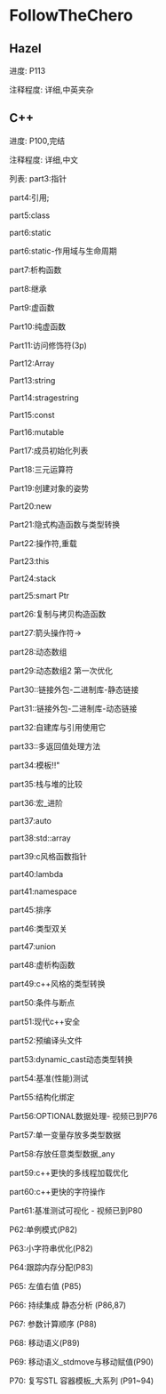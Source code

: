 # FollowTheChero

## Hazel
进度: P113

注释程度: 详细,中英夹杂

## C++
进度: P100,完结

注释程度: 详细,中文

列表:
part3:指针

part4:引用;

part5:class

part6:static

part6:static-作用域与生命周期

part7:析构函数

part8:继承

Part9:虚函数

Part10:纯虚函数

Part11:访问修饰符(3p)

Part12:Array

Part13:string

Part14:stragestring

Part15:const

Part16:mutable

Part17:成员初始化列表

Part18:三元运算符

Part19:创建对象的姿势

Part20:new

Part21:隐式构造函数与类型转换

Part22:操作符,重载

Part23:this

Part24:stack

part25:smart Ptr

part26:复制与拷贝构造函数

part27:箭头操作符->

part28:动态数组

part29:动态数组2 第一次优化

Part30::链接外包-二进制库-静态链接

Part31::链接外包-二进制库-动态链接

part32:自建库与引用使用它

part33::多返回值处理方法

part34:模板!!"

part35:栈与堆的比较

part36:宏_进阶

part37:auto

part38:std::array

part39:c风格函数指针

part40:lambda

part41:namespace

part45:排序

part46:类型双关

part47:union

part48:虚析构函数

part49:c++风格的类型转换

part50:条件与断点

part51:现代c++安全

part52:预编译头文件

part53:dynamic_cast动态类型转换

part54:基准(性能)测试

Part55:结构化绑定

Part56:OPTIONAL数据处理- 视频已到P76

Part57:单一变量存放多类型数据

Part58:存放任意类型数据_any

part59:c++更快的多线程加载优化

part60:c++更快的字符操作

Part61:基准测试可视化 - 视频已到P80

P62:单例模式(P82)

P63:小字符串优化(P82)

P64:跟踪内存分配(P83)

P65: 左值右值 (P85)

P66: 持续集成 静态分析 (P86,87)

P67: 参数计算顺序 (P88)

P68: 移动语义(P89) 

P69: 移动语义_stdmove与移动赋值(P90)

P70: 复写STL 容器模板_大系列 (P91~94)

